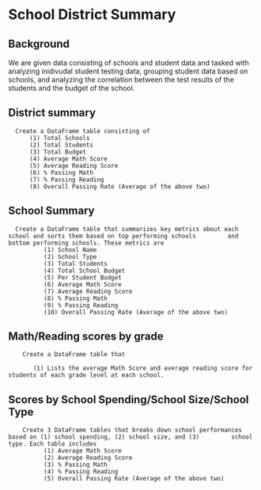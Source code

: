 # School District Summary

## Background

We are given data consisting of schools and student data and tasked with analyzing inidivudal student testing data, grouping student data based on schools, and analyzing the correlation between the test results of the students and the budget of the school. 

## District summary 

      Create a DataFrame table consisting of 
          (1) Total Schools
          (2) Total Students
          (3) Total Budget
          (4) Average Math Score
          (5) Average Reading Score
          (6) % Passing Math
          (7) % Passing Reading
          (8) Overall Passing Rate (Average of the above two)
          

## School Summary 

      Create a DataFrame table that summarizes key metrics about each school and sorts them based on top performing schools         and bottom performing schools. These metrics are       
              (1) School Name
              (2) School Type
              (3) Total Students
              (4) Total School Budget
              (5) Per Student Budget
              (6) Average Math Score
              (7) Average Reading Score
              (8) % Passing Math
              (9) % Passing Reading
              (10) Overall Passing Rate (Average of the above two)
              
## Math/Reading scores by grade 
 
        Create a DataFrame table that 
        
           (1) Lists the average Math Score and average reading score for students of each grade level at each school.
  
 
 ## Scores by School Spending/School Size/School Type 
 
        Create 3 DataFrame tables that breaks down school performances based on (1) school spending, (2) school size, and (3)         school type. Each table includes   
              (1) Average Math Score
              (2) Average Reading Score
              (3) % Passing Math
              (4) % Passing Reading
              (5) Overall Passing Rate (Average of the above two)
